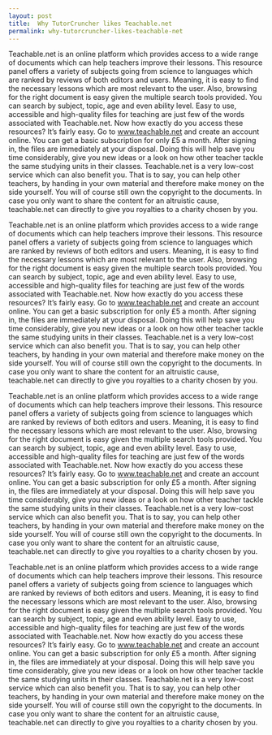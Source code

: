 ```yaml
---
layout: post
title:  Why TutorCruncher likes Teachable.net
permalink: why-tutorcruncher-likes-teachable-net
---
```

Teachable.net is an online platform which provides access to a wide range of
documents which can help teachers improve their lessons. This resource panel
offers a variety of subjects going from science to languages which are ranked
by reviews of both editors and users. Meaning, it is easy to find the
necessary lessons which are most relevant to the user. Also, browsing for the
right document is easy given the multiple search tools provided. You can
search by subject, topic, age and even ability level. Easy to use, accessible
and high-quality files for teaching are just few of the words associated with
Teachable.net. Now how exactly do you access these resources? It’s fairly
easy. Go to www.teachable.net and create an account online. You can get a
basic subscription for only £5 a month. After signing in, the files are
immediately at your disposal. Doing this will help save you time considerably,
give you new ideas or a look on how other teacher tackle the same studying
units in their classes. Teachable.net is a very low-cost service which can
also benefit you. That is to say, you can help other teachers, by handing in
your own material and therefore make money on the side yourself. You will of
course still own the copyright to the documents. In case you only want to
share the content for an altruistic cause, teachable.net can directly to give
you royalties to a charity chosen by you.

Teachable.net is an online platform which provides access to a wide range of
documents which can help teachers improve their lessons. This resource panel
offers a variety of subjects going from science to languages which are ranked
by reviews of both editors and users. Meaning, it is easy to find the
necessary lessons which are most relevant to the user. Also, browsing for the
right document is easy given the multiple search tools provided. You can
search by subject, topic, age and even ability level. Easy to use, accessible
and high-quality files for teaching are just few of the words associated with
Teachable.net. Now how exactly do you access these resources? It’s fairly
easy. Go to www.teachable.net and create an account online. You can get a
basic subscription for only £5 a month. After signing in, the files are
immediately at your disposal. Doing this will help save you time considerably,
give you new ideas or a look on how other teacher tackle the same studying
units in their classes. Teachable.net is a very low-cost service which can
also benefit you. That is to say, you can help other teachers, by handing in
your own material and therefore make money on the side yourself. You will of
course still own the copyright to the documents. In case you only want to
share the content for an altruistic cause, teachable.net can directly to give
you royalties to a charity chosen by you.

Teachable.net is an online platform which provides access to a wide range of
documents which can help teachers improve their lessons. This resource panel
offers a variety of subjects going from science to languages which are ranked
by reviews of both editors and users. Meaning, it is easy to find the
necessary lessons which are most relevant to the user. Also, browsing for the
right document is easy given the multiple search tools provided. You can
search by subject, topic, age and even ability level. Easy to use, accessible
and high-quality files for teaching are just few of the words associated with
Teachable.net. Now how exactly do you access these resources? It’s fairly
easy. Go to www.teachable.net and create an account online. You can get a
basic subscription for only £5 a month. After signing in, the files are
immediately at your disposal. Doing this will help save you time considerably,
give you new ideas or a look on how other teacher tackle the same studying
units in their classes. Teachable.net is a very low-cost service which can
also benefit you. That is to say, you can help other teachers, by handing in
your own material and therefore make money on the side yourself. You will of
course still own the copyright to the documents. In case you only want to
share the content for an altruistic cause, teachable.net can directly to give
you royalties to a charity chosen by you.

Teachable.net is an online platform which provides access to a wide range of
documents which can help teachers improve their lessons. This resource panel
offers a variety of subjects going from science to languages which are ranked
by reviews of both editors and users. Meaning, it is easy to find the
necessary lessons which are most relevant to the user. Also, browsing for the
right document is easy given the multiple search tools provided. You can
search by subject, topic, age and even ability level. Easy to use, accessible
and high-quality files for teaching are just few of the words associated with
Teachable.net. Now how exactly do you access these resources? It’s fairly
easy. Go to www.teachable.net and create an account online. You can get a
basic subscription for only £5 a month. After signing in, the files are
immediately at your disposal. Doing this will help save you time considerably,
give you new ideas or a look on how other teacher tackle the same studying
units in their classes. Teachable.net is a very low-cost service which can
also benefit you. That is to say, you can help other teachers, by handing in
your own material and therefore make money on the side yourself. You will of
course still own the copyright to the documents. In case you only want to
share the content for an altruistic cause, teachable.net can directly to give
you royalties to a charity chosen by you.
